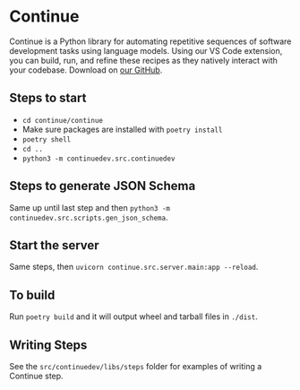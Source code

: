 # Continue

Continue is a Python library for automating repetitive sequences of software development tasks using language models. Using our VS Code extension, you can build, run, and refine these recipes as they natively interact with your codebase. Download on [our GitHub](https://github.com/continuedev/continue).

## Steps to start

- `cd continue/continue`
- Make sure packages are installed with `poetry install`
- `poetry shell`
- `cd ..`
- `python3 -m continuedev.src.continuedev`

## Steps to generate JSON Schema

Same up until last step and then `python3 -m continuedev.src.scripts.gen_json_schema`.

## Start the server

Same steps, then `uvicorn continue.src.server.main:app --reload`.

## To build

Run `poetry build` and it will output wheel and tarball files in `./dist`.

## Writing Steps

See the `src/continuedev/libs/steps` folder for examples of writing a Continue step.
